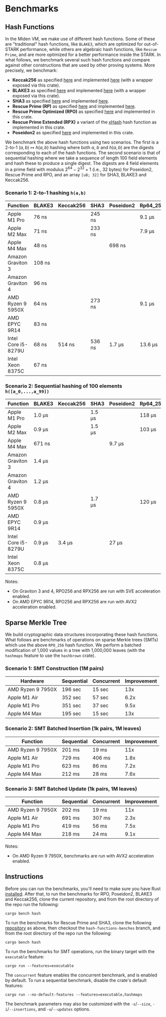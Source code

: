 # Benchmarks

## Hash Functions
In the Miden VM, we make use of different hash functions. Some of these are "traditional" hash functions, like `BLAKE3`, which are optimized for out-of-STARK performance, while others are algebraic hash functions, like `Rescue Prime`, and are more optimized for a better performance inside the STARK. In what follows, we benchmark several such hash functions and compare against other constructions that are used by other proving systems. More precisely, we benchmark:

* **Keccak256** as specified [here](https://keccak.team/specifications.html) and implemented [here](https://github.com/RustCrypto/hashes/tree/master/sha3) (with a wrapper exposed via this crate).
* **BLAKE3** as specified [here](https://github.com/BLAKE3-team/BLAKE3-specs/blob/master/blake3.pdf) and implemented [here](https://github.com/BLAKE3-team/BLAKE3) (with a wrapper exposed via this crate).
* **SHA3** as specified [here](https://nvlpubs.nist.gov/nistpubs/FIPS/NIST.FIPS.202.pdf) and implemented [here](https://github.com/novifinancial/winterfell/blob/46dce1adf0/crypto/src/hash/sha/mod.rs).
* **Rescue Prime (RP)** as specified [here](https://eprint.iacr.org/2020/1143) and implemented [here](https://github.com/novifinancial/winterfell/blob/46dce1adf0/crypto/src/hash/rescue/rp64_256/mod.rs).
* **Rescue Prime Optimized (RPO)** as specified [here](https://eprint.iacr.org/2022/1577) and implemented in this crate.
* **Rescue Prime Extended (RPX)** a variant of the [xHash](https://eprint.iacr.org/2023/1045) hash function as implemented in this crate.
* **Poseidon2** as specified [here](https://eprint.iacr.org/2023/323) and implemented in this crate.

We benchmark the above hash functions using two scenarios. The first is a 2-to-1 $(a,b)\mapsto h(a,b)$ hashing where both $a$, $b$ and $h(a,b)$ are the digests corresponding to each of the hash functions.
The second scenario is that of sequential hashing where we take a sequence of length $100$ field elements and hash these to produce a single digest. The digests are $4$ field elements in a prime field with modulus $2^{64} - 2^{32} + 1$ (i.e., 32 bytes) for Poseidon2, Rescue Prime and RPO, and an array `[u8; 32]` for SHA3, BLAKE3 and Keccak256.

### Scenario 1: 2-to-1 hashing `h(a,b)`

| Function            | BLAKE3 | Keccak256 | SHA3   | Poseidon2 | Rp64_256 | RPO_256 | RPX_256 |
| ------------------- | ------ | --------- | ------ | --------- | -------- | ------- | ------- |
| Apple M1 Pro        | 76 ns  |           | 245 ns |           | 9.1 µs   | 5.2 µs  | 2.7 µs  |
| Apple M2 Max        | 71 ns  |           | 233 ns |           | 7.9 µs   | 4.6 µs  | 2.4 µs  |
| Apple M4 Max        | 48 ns  |           |        | 698 ns    |          | 2.9 µs  | 1.5 µs  |
| Amazon Graviton 3   | 108 ns |           |        |           |          | 5.3 µs  | 3.1 µs  |
| Amazon Graviton 4   | 96 ns  |           |        |           |          | 5.1 µs  | 2.8 µs  |
| AMD Ryzen 9 5950X   | 64 ns  |           | 273 ns |           | 9.1 µs   | 5.5 µs  |         |
| AMD EPYC 9R14       | 83 ns  |           |        |           |          | 4.3 µs  | 2.4 µs  |
| Intel Core i5-8279U | 68 ns  | 514 ns    | 536 ns | 1.7 µs    | 13.6 µs  | 8.5 µs  | 4.4 µs  |
| Intel Xeon 8375C    | 67 ns  |           |        |           |          | 8.2 µs  |         |

### Scenario 2: Sequential hashing of 100 elements `h([a_0,...,a_99])`

| Function            | BLAKE3 | Keccak256 | SHA3   | Poseidon2 | Rp64_256 | RPO_256 | RPX_256 |
| ------------------- | ------ | --------- | ------ | --------- | -------- | ------- | ------- |
| Apple M1 Pro        | 1.0 µs |           | 1.5 µs |           | 118 µs   | 69 µs   | 35 µs   |
| Apple M2 Max        | 0.9 µs |           | 1.5 µs |           | 103 µs   | 60 µs   | 31 µs   |
| Apple M4 Max        | 671 ns |           |        | 9.7 µs    |          | 37.5 µs | 19.4 µs |
| Amazon Graviton 3   | 1.4 µs |           |        |           |          | 69 µs   | 41 µs   |
| Amazon Graviton 4   | 1.2 µs |           |        |           |          | 67 µs   | 36 µs   |
| AMD Ryzen 9 5950X   | 0.8 µs |           | 1.7 µs |           | 120 µs   | 72 µs   |         |
| AMD EPYC 9R14       | 0.9 µs |           |        |           |          | 56 µs   | 32 µs   |
| Intel Core i5-8279U | 0.9 µs | 3.4 µs    |        | 27 µs     |          | 107 µs  | 56 µs   |
| Intel Xeon 8375C    | 0.8 µs |           |        |           |          | 110 µs  |         |

Notes:
- On Graviton 3 and 4, RPO256 and RPX256 are run with SVE acceleration enabled.
- On AMD EPYC 9R14, RPO256 and RPX256 are run with AVX2 acceleration enabled.

## Sparse Merkle Tree
We build cryptographic data structures incorporating these hash functions.
What follows are benchmarks of operations on sparse Merkle trees (SMTs) which use the above `RPO_256` hash function.
We perform a batched modification of 1,000 values in a tree with 1,000,000 leaves (with the `hashmaps` feature to use the `hashbrown` crate).

### Scenario 1: SMT Construction (1M pairs)

| Hardware          | Sequential | Concurrent | Improvement |
| ----------------- | ---------- | ---------- | ----------- |
| AMD Ryzen 9 7950X | 196 sec    | 15 sec     | 13x         |
| Apple M1 Air      | 352 sec    | 57 sec     | 6.2x        |
| Apple M1 Pro      | 351 sec    | 37 sec     | 9.5x        |
| Apple M4 Max      | 195 sec    | 15 sec     | 13x         |

### Scenario 2: SMT Batched Insertion (1k pairs, 1M leaves)

| Function          | Sequential | Concurrent | Improvement |
| ----------------- | ---------- | ---------- | ----------- |
| AMD Ryzen 9 7950X | 201 ms     | 19 ms      | 11x         |
| Apple M1 Air      | 729 ms     | 406 ms     | 1.8x        |
| Apple M1 Pro      | 623 ms     | 86 ms      | 7.2x        |
| Apple M4 Max      | 212 ms     | 28 ms      | 7.6x        |

### Scenario 3: SMT Batched Update (1k pairs, 1M leaves)

| Function          | Sequential | Concurrent | Improvement |
| ----------------- | ---------- | ---------- | ----------- |
| AMD Ryzen 9 7950X | 202 ms     | 19 ms      | 11x         |
| Apple M1 Air      | 691 ms     | 307 ms     | 2.3x        |
| Apple M1 Pro      | 419 ms     | 56 ms      | 7.5x        |
| Apple M4 Max      | 218 ms     | 24 ms      | 9.1x        |

Notes:
- On AMD Ryzen 9 7950X, benchmarks are run with AVX2 acceleration enabled.

## Instructions
Before you can run the benchmarks, you'll need to make sure you have Rust [installed](https://www.rust-lang.org/tools/install). After that, to run the benchmarks for RPO, Poseidon2, BLAKE3 and Keccak256, clone the current repository, and from the root directory of the repo run the following:

 ```
 cargo bench hash
 ```

To run the benchmarks for Rescue Prime and SHA3, clone the following [repository](https://github.com/Dominik1999/winterfell.git) as above, then checkout the `hash-functions-benches` branch, and from the root directory of the repo run the following:

```
cargo bench hash
```

To run the benchmarks for SMT operations, run the binary target with the `executable` feature:

```
cargo run --features=executable
```

The `concurrent` feature enables the concurrent benchmark, and is enabled by default. To run a sequential benchmark,
disable the crate's default features:

```
cargo run --no-default-features --features=executable,hashmaps
```

The benchmark parameters may also be customized with the `-s`/`--size`, `-i`/`--insertions`, and `-u`/`--updates` options.
